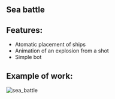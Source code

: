 ## Sea battle
## Features:
- Atomatic placement of ships
- Аnimation of an explosion from a shot
- Simple bot
## Example of work:
![sea_battle](https://user-images.githubusercontent.com/95645162/216322499-b614f4d6-29cb-40d4-941a-5938bad51738.gif)
